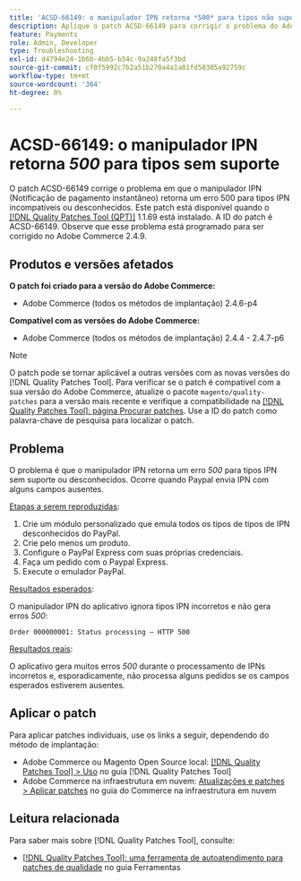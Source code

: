 ```yaml
---
title: 'ACSD-66149: o manipulador IPN retorna *500* para tipos não suportados'
description: Aplique o patch ACSD-66149 para corrigir o problema do Adobe Commerce em que o manipulador IPN não ignora tipos IPN incompatíveis ou desconhecidos, fazendo com que o problema não seja registrado, interrompendo o processo e também retornando um erro 500.
feature: Payments
role: Admin, Developer
type: Troubleshooting
exl-id: d4794e24-1b6b-4bb5-b54c-9a248fa5f3bd
source-git-commit: cf0f5992c7b2a51b270a4a1a81fd50305a92759c
workflow-type: tm+mt
source-wordcount: '364'
ht-degree: 0%

---
```


# ACSD-66149: o manipulador IPN retorna *500* para tipos sem suporte

O patch ACSD-66149 corrige o problema em que o manipulador IPN (Notificação de pagamento instantâneo) retorna um erro 500 para tipos IPN incompatíveis ou desconhecidos. Este patch está disponível quando o [[!DNL Quality Patches Tool (QPT)]](/help/tools/quality-patches-tool/quality-patches-tool-to-self-serve-quality-patches.md) 1.1.69 está instalado. A ID do patch é ACSD-66149. Observe que esse problema está programado para ser corrigido no Adobe Commerce 2.4.9.

## Produtos e versões afetados

**O patch foi criado para a versão do Adobe Commerce:**

* Adobe Commerce (todos os métodos de implantação) 2.4.6-p4

**Compatível com as versões do Adobe Commerce:**

* Adobe Commerce (todos os métodos de implantação) 2.4.4 - 2.4.7-p6

>[!NOTE]
>
>O patch pode se tornar aplicável a outras versões com as novas versões do [!DNL Quality Patches Tool]. Para verificar se o patch é compatível com a sua versão do Adobe Commerce, atualize o pacote `magento/quality-patches` para a versão mais recente e verifique a compatibilidade na [[!DNL Quality Patches Tool]: página Procurar patches](https://experienceleague.adobe.com/tools/commerce-quality-patches/index.html). Use a ID do patch como palavra-chave de pesquisa para localizar o patch.

## Problema

O problema é que o manipulador IPN retorna um erro *500* para tipos IPN sem suporte ou desconhecidos. Ocorre quando Paypal envia IPN com alguns campos ausentes.

<u>Etapas a serem reproduzidas</u>:

1. Crie um módulo personalizado que emula todos os tipos de tipos de IPN desconhecidos do PayPal.
1. Crie pelo menos um produto.
1. Configure o PayPal Express com suas próprias credenciais.
1. Faça um pedido com o Paypal Express.
1. Execute o emulador PayPal.

<u>Resultados esperados</u>:

O manipulador IPN do aplicativo ignora tipos IPN incorretos e não gera erros *500*:

```Order 000000001: Status processing — HTTP 500```

<u>Resultados reais</u>:

O aplicativo gera muitos erros *500* durante o processamento de IPNs incorretos e, esporadicamente, não processa alguns pedidos se os campos esperados estiverem ausentes.

## Aplicar o patch

Para aplicar patches individuais, use os links a seguir, dependendo do método de implantação:

* Adobe Commerce ou Magento Open Source local: [[!DNL Quality Patches Tool] > Uso](/help/tools/quality-patches-tool/usage.md) no guia [!DNL Quality Patches Tool]
* Adobe Commerce na infraestrutura em nuvem: [Atualizações e patches > Aplicar patches](https://experienceleague.adobe.com/docs/commerce-cloud-service/user-guide/develop/upgrade/apply-patches.html) no guia do Commerce na infraestrutura em nuvem

## Leitura relacionada

Para saber mais sobre [!DNL Quality Patches Tool], consulte:

* [[!DNL Quality Patches Tool]: uma ferramenta de autoatendimento para patches de qualidade](/help/tools/quality-patches-tool/quality-patches-tool-to-self-serve-quality-patches.md) no guia Ferramentas
